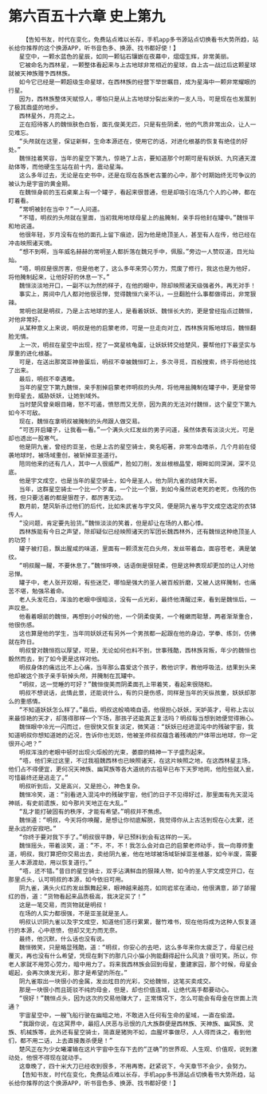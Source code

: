 # 第六百五十六章 史上第九
        【告知书友，时代在变化，免费站点难以长存，手机app多书源站点切换看书大势所趋，站长给你推荐的这个换源APP，听书音色多、换源、找书都好使！】
       星空中，一颗水蓝色的星辰，如同一颗钻石镶嵌在夜幕中，熠熠生辉，非常美丽。
       它被命名为西林星，一颗整体看起来与上古地球非常相近的星球，自上古一战过后这颗星球就被天神族赠予西林族。
       如今它已经是一颗超级生命星球，在西林族的经营下举世瞩目，成为星海中一颗非常耀眼的行星。
       因为，西林族整体天赋惊人，哪怕只是从上古地球分裂出来的一支人马，可是现在也发展到了极其鼎盛的地步。
       西林星外，月亮之上。
       正在招待客人的魏恒肤色白皙，面孔俊美无匹，只是有些阴柔，他的气质非常出众，让人一见难忘。
       “头颅就在这里，保证新鲜，生命本源还在，使用它的话，对进化根基的恢复有绝佳的好处。”
       魏恒挂着笑容，当年的星空下第九，惊艳了上古，要知道那个时期可是有妖妖、九窍通天渡劫体等，而他硬生生站在前十内，震动星海。
       这么多年过去，无论是在史书中，还是在现在各族老古董的心中，那个时期始终无可争议的被认为是宇宙的黄金期。
       在魏恒身前的玉石桌案上有一个罐子，看起来很普通，但是却吸引在场几个人的心神，都在盯着看。
       “常明被封在当中？”一人问道。
       “不错，明叔的头颅就在里面，当初我用地球母星上的盐腌制，亲手将他封在罐中。”魏恒平和地说道。
       他很年轻，岁月没有在他的面孔上留下痕迹，因为他是绝顶圣人，甚至有人在传，他已经在冲击映照诸天境。
       “想不到啊，当年威名赫赫的常明圣人都折落在魏兄手中，佩服。”旁边一人赞叹道，目光灿灿。
       “唔，明叔是很厉害，但是他老了，这么多年来劳心劳力，荒废了修行，我这也是为他好，将他腌制起来，让他好好的休息一下。”
       魏恒淡淡地开口，一副不以为然的样子，在他的眼中，除却映照诸天级强者外，再无对手！
       事实上，房间中几人都对他很忌惮，觉得魏恒六亲不认，一旦翻脸什么事都做得出，非常狠辣。
       常明也就是明叔，乃是上古地球的圣人，是看着妖妖、魏恒长大的，更是曾经指点过魏恒，对他非常好。
       从某种意义上来说，明叔是他的启蒙老师，可是一旦走向对立，西林族背叛地球后，魏恒翻脸无情。
       上一次，明叔在星空中出现，挖了一窝星核龟蛋，让妖妖转交给楚风，要帮他打下最坚实与厚重的进化根基。
       可是，在送出那窝亚神兽蛋后，明叔不幸被魏恒盯上，多次寻觅，百般搜索，终于将他给找了出来。
       最后，明叔不幸遇难。
       当年的星空下第九魏恒，亲手割掉启蒙老师明叔的头颅，将他用盐腌制在罐子中，更是曾带到母星去，威胁妖妖，让她到域外。
       当时楚风曾亲眼目睹，怒不可遏，愤怒而又无奈，因为真的无法对付魏恒，这个星空下第九如今不可敌。
       现在，魏恒在拿明叔被腌制的头颅跟人做交易。
       “可否开启罐子，让我看一看。”一个满头火红发丝的男子问道，虽然体表有淡淡火光，可是却也透出一股寒气。
       他是阴九雀，曾经的亚圣，也是上古的星空骑士，臭名昭著，非常冷血嗜杀，几个月前在侵袭地球时，被场域重创，被斩掉亚圣道行。
       陪同他来的还有几人，其中一人很威严，脸如刀削，发丝根根晶莹，眼眸如同深渊，深不见底。
       他是宇文成空，也是当年的星空骑士，如今是圣人，他为阴九雀的结拜大哥。
       当年，这群星空骑士一个比一个歹毒，一个比一个狠，到如今虽然说老死的老死，伤残的伤残，但只要活着的都是狠茬子，都厉害无边。
       数月前，楚风斩杀过他们的后代，比如朱武雀与宇文风，便是阴九雀与宇文成空选定的衣钵传人。
       “没问题，肯定要先验货。”魏恒淡淡的笑着，但是却让在场的人都心悸。
       西林族能有今日之声望，除却疑似已经映照诸天的军团长魏西林外，还有魏恒这种绝顶圣人的功劳！
       罐子被打启，飘出腥咸的味道，里面有一颗须发花白头颅，发丝带着血，面容苍老，满是皱纹。
       “明叔醒一醒，不要休息了。”魏恒呼唤，话语倒是很轻柔，但是这种表现却更加的让人对他忌惮。
       罐子中，老人张开双眼，有些迷茫，哪怕是强大的圣人被百般折磨，又被人这样腌制，也痛苦不堪，勉强吊着命。
       老人头发花白，浑浊的老眼中很暗淡，没有一点光彩，最终他清醒过来，看到是魏恒后，一声叹息。
       他看着眼前的魏恒，再想到小时候的他，一个阴柔俊美，一个稚嫩而聪慧，两者渐渐重合，他很伤感。
       这也算是他的学生，当年同妖妖还有另外一个男孩都一起跟在他的身边，学拳、练剑，仿佛就在昨日。
       明叔曾对魏恒抱以厚望，可是，无论如何也料不到，世事残酷，西林族背叛，年少的魏恒也毅然而去，到了如今更是这样对他。
       明叔身体的痛远比不上心痛，当年那么喜爱这个孩子，教他识字，教他呼吸法，结果到头来他却被这个孩子亲手斩掉头颅，并腌制在瓦罐中。
       “明叔，这一觉睡的可好？”魏恒俊美而阴柔面孔上带着笑，看起来很随和。
       明叔不想说话，此情此景，还能说什么，有的只是伤感，同样是当年的天纵孩童，妖妖却那么的重感情。
       “不知道妖妖怎么样了。”最后，明叔这般喃喃自语，他很担心妖妖，天妒英才，号称上古以来最惊艳的天才，却落得那样一个下场，那孩子还能真正复活吗？明叔每当想到她便觉得揪心。
       魏恒眼中冷光一闪而过，但很快又恢复淡定，微笑道：“妖妖已经进混沌中的残破宇宙，我知道明叔你想知道她的近况，告诉你也无妨，他被圣师叔叔蕴含着残魂的尸体带出地球，你一定很开心吧？”
       明叔浑浊的老眼中顿时出现火炬般的光束，萎靡的精神一下子盛烈起来。
       “唔，他们来过这里，不过我祖魏西林也已映照诸天，在这片映照之地，在这西林星主场，他们占不得便宜，更何况天神族、幽冥族等各大道统的古祖早已布下天罗地网，他险些就入瓮，可惜最终还是逃走了。”
       明叔听到后，又是高兴，又是担心，神色复杂。
       魏恒冷笑，道：“别看进入混沌中的残破宇宙，他们的日子不见得好过，那里面有先天混沌神祇，有史前遗族，如今那片天地正在大乱。”
       “乱才能打破固有的秩序，才能有希望。”明叔并不焦虑。
       魏恒道：“明叔，今天将你唤醒，是想让你彻底解脱，我觉得你从上古活到现在心太累，还是永远的安寂吧。”
       “你终于要对我下手了。”明叔很平静，早已预料到会有这样的一天。
       魏恒摇头，带着淡笑，道：“不，不，不！我怎么会对自己的启蒙老师动手，我一向尊师重道，明叔，我打算把你交易出去，卖给阴九雀，他在地球被场域斩掉亚圣根基，如今半废，需要圣人本源渡劫，用以恢复道行。”
       “唔，还不错。”昔日的星空骑士，双手沾满鲜血的狠辣人物，如今的圣人宇文成空开口，在那里点头，认可明叔的本源，如今依旧可用。
       阴九雀，满头火红的发丝飘舞起来，眼神越来越亮，如同岩浆在涌动，他很满意，舔了舔猩红的唇，道：“货物看起来品质极高，我决定买了！”
       这是一笔交易，而货物就是明叔！
       在场的人实力都很强，不是亚圣就是圣人。
       明叔认识阴九雀以及宇文成空，知道他们恶行累累，罄竹难书，现在他将成为这种人恢复道行的本源，心中悲愤，但却又无力而无奈。
       最终，他沉默，什么话也没有说。
       魏恒微笑，只是略显残酷，道：“明叔，你安心的去吧，这么多年来你太疲乏了，母星已经覆灭，再也没有什么希望，凭现在剩下的那几只小猫小狗能翻得起什么风浪？很可笑。所以，你老人家就不用劳心劳力，暗中用力了。将来我西林族会回到母星，重建家园，那个时候，母星会崛起，会再次焕发光彩，那才是希望的所在。”
       阴九雀取出一块很小的金属，发出炫目的光彩，交给魏恒，这笔买卖成交。
       那是一块很小而且斑驳不纯的母金，但是，却也价值连城，让绝代高手都要动心。
       “很好！”魏恒点头，因为这次的交易他赚大了，正常情况下，怎么可能会有母金在世面上流通？
       宇宙星空中，一艘飞船行驶在幽暗之地，不敢进入任何有生命的星域，一直在偷渡。
       “我跟你说，在这冥界中，最招人厌恶与忌恨的几大族群便是西林族、天神族、幽冥族、灵族、机械族等，此外还有星空骑士，简直是猪狗不如，血腥坏事做尽，人人得而诛之，看到他们，都不用二话，上去直接轰杀便是！”
       楚风正在为少女曦灌输在这片宇宙中生存下去的“正确”的世界观、人生观、价值观，说到激动处，他恨不得现在就动手。
       这章晚了，四十米大刀已经收到很多，不用再寄。赶紧说下，今天章节不会少，会努力。
       【告知书友，时代在变化，免费站点难以长存，手机app多书源站点切换看书大势所趋，站长给你推荐的这个换源APP，听书音色多、换源、找书都好使！】